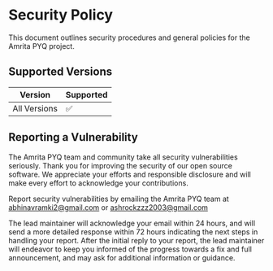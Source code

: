 # Security Policy

This document outlines security procedures and general policies for the
Amrita PYQ project.

## Supported Versions

| Version      | Supported          |
| ------------ | ------------------ |
| All Versions | :white_check_mark: |

## Reporting a Vulnerability

The Amrita PYQ team and community take all security vulnerabilities
seriously. Thank you for improving the security of our open source
software. We appreciate your efforts and responsible disclosure and will
make every effort to acknowledge your contributions.

Report security vulnerabilities by emailing the Amrita PYQ team at <a href="mailto:abhinavramki2@gmail.com">abhinavramki2@gmail.com</a> or
<a href="mailto:ashrockzzz2003@gmail.com">ashrockzzz2003@gmail.com</a>

The lead maintainer will acknowledge your email within 24 hours, and will
send a more detailed response within 72 hours indicating the next steps in
handling your report. After the initial reply to your report, the lead maintainer
will endeavor to keep you informed of the progress towards a fix and
full announcement, and may ask for additional information or guidance.
